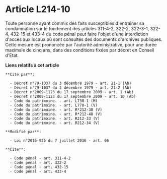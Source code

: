 # Article L214-10

Toute personne ayant commis des faits susceptibles d'entraîner sa condamnation sur le fondement des articles 311-4-2, 322-2,
322-3-1, 322-4, 432-15 et 433-4 du code pénal peut faire l'objet d'une interdiction d'accès aux locaux où sont consultés des
documents d'archives publiques. Cette mesure est prononcée par l'autorité administrative, pour une durée maximale de cinq
ans, dans des conditions fixées par décret en Conseil d'Etat.

**Liens relatifs à cet article**

	**Cité par**:

	  - Décret n°79-1037 du 3 décembre 1979 - art. 21-1 (Ab)
	  - Décret n°79-1037 du 3 décembre 1979 - art. 21-2 (Ab)
	  - Décret n°2009-1123 du 17 septembre 2009 - art. 1 (Ab)
	  - Décret n°2009-1123 du 17 septembre 2009 - art. 10 (Ab)
	  - Code du patrimoine. - art. L730-1 (M)
	  - Code du patrimoine. - art. L770-1 (V)
	  - Code du patrimoine. - art. R*212-38 (V)
	  - Code du patrimoine. - art. R*212-48 (V)
	  - Code du patrimoine. - art. R212-33 (V)
	  - Code du patrimoine. - art. R212-34 (V)

	**Modifié par**:

	  - Loi n°2016-925 du 7 juillet 2016 - art. 66

	**Cite**:

	  - Code pénal - art. 311-4-2
	  - Code pénal - art. 322-2
	  - Code pénal - art. 432-15
	  - Code pénal - art. 433-4
